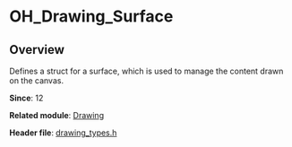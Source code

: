 # OH_Drawing_Surface

## Overview

Defines a struct for a surface, which is used to manage the content drawn on the canvas.

**Since**: 12

**Related module**: [Drawing](capi-drawing.md)

**Header file**: [drawing_types.h](capi-drawing-types-h.md)
